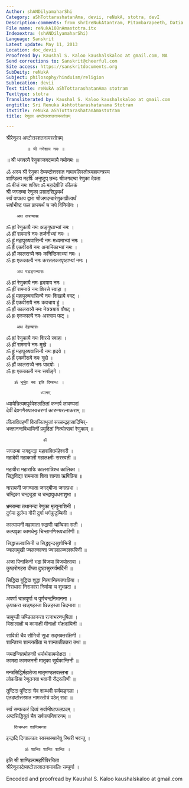 ```yaml
---
Author: shANDilyamaharShi
Category: aShTottarashatanAma, devii, reNukA, stotra, devI
Description-comments: from shrIreNukAtantram, Pitambarapeeth, Datia
File name: reNukA108nAmastotra.itx
Indexextra: (shANDilyamaharShi)
Language: Sanskrit
Latest update: May 11, 2013
Location: doc_devii
Proofread by: Kaushal S. Kaloo kaushalskaloo at gmail.com, NA
Send corrections to: Sanskrit@cheerful.com
Site access: https://sanskritdocuments.org
SubDeity: reNukA
Subject: philosophy/hinduism/religion
Sublocation: devii
Text title: reNukA aShTottarashatanAma stotram
Texttype: stotra
Transliterated by: Kaushal S. Kaloo kaushalskaloo at gmail.com
engtitle: Sri Renuka Ashtottarashatanama Stotram
itxtitle: reNukA aShTottarashatanAmastotram
title: रेणुका अष्टोत्तरशतनामस्तोत्रम्

---
```

  
 श्रीरेणुका अष्टोत्तरशतनामस्तोत्रम्   
  
            ॥ श्री गणेशाय नमः ॥  
  
॥ श्री भगवत्यै रेणुकाजगदम्बायै नमोनमः ॥  
  
ॐ अस्य श्री रेणुका देव्यष्टोत्तरशत नामावलिस्तोत्रमहामन्त्रस्य  
शाण्डिल्य महर्षिः अनुष्टुप् छन्दः श्रीजगदम्बा रेणुका देवता  
ॐ बीजं नमः शक्तिः   ॐ महादेवीति कीलकं  
श्री जगदम्बा रेणुका प्रसादसिद्ध्यर्थं  
सर्वं पापक्षय द्वारा श्रीजगदम्बारेणुकाप्रीत्यर्थं  
सर्वाभीष्ट फल प्राप्त्यर्थं च जपे विनियोगः ।  
  
        अथ करन्यासः   
ॐ ह्रां रेणुकायै नमः     अङ्गुष्ठाभ्यां नमः ।  
ॐ ह्रीं राममात्रे नमः     तर्जनीभ्यां नमः ।  
ॐ ह्रूं महापुरुषवासिन्यै नमः    मध्यमाभ्यां नमः ।  
ॐ ह्रैं एकवीरायै नमः          अनामिकाभ्यां नमः ।  
ॐ ह्रौं कालरात्र्यै नमः      कनिष्ठिकाभ्यां नमः ।  
ॐ ह्रः एककाल्यै नमः     करतलकरपृष्ठाभ्यां नमः ।  
  
        अथ षडङ्गन्यासः   
ॐ ह्रां रेणुकायै नमः           हृदयाय नमः ।  
ॐ ह्रीं राममात्रे नमः           शिरसे स्वाहा ।  
ॐ ह्रूं महापुरुषवासिन्यै नमः  शिखायै वषट् ।  
ॐ ह्रैं एकवीरायै नमः         कवचाय हुं ।  
ॐ ह्रौं कालरात्र्यै नमः        नेत्रत्रयाय वौषट् ।  
ॐ ह्रः एककाल्यै नमः           अस्त्राय फट् ।  
  
        अथ देहन्यासः   
ॐ ह्रां रेणुकायै नमः           शिरसे स्वाहा ।  
ॐ ह्रीं राममात्रे नमः           मुखे ।  
ॐ ह्रूं महापुरुषवासिन्यै नमः  हृदये ।  
ॐ ह्रैं एकवीरायै नमः         गुह्ये ।  
ॐ ह्रौं कालरात्र्यै नमः        पादयोः ।  
ॐ ह्रः एककाल्यै नमः           सर्वाङ्गे ।  
  
       ॐ भूर्भुवः स्वः इति दिग्बन्धः ।  
  
                 ध्यानम्   
   ध्यायेन्नित्यमपूर्ववेशललितां कन्दर्प लावण्यदां  
   देवीं देवगणैरुपास्यचरणां कारुण्यरत्नाकराम् ॥  
  
   लीलाविग्रहणीं विराजितभुजां सच्चन्द्रहासादिभिर्-  
   भक्तानन्दविधायिनीं प्रमुदितां नित्योत्सवां रेणुकाम् ॥  
  
                  ॐ   
   जगदम्बा जगद्वन्द्या महाशक्तिर्महेश्वरी ।  
   महादेवी महाकाली महालक्ष्मीः सरस्वती ॥  
  
   महावीरा महारात्रिः कालरात्रिश्च कालिका ।  
   सिद्धविद्या राममाता शिवा शान्ता ऋषिप्रिया ॥  
  
   नारायणी जगन्माता जगद्बीजा जगत्प्रभा ।  
   चन्द्रिका चन्द्रचूडा च चन्द्रायुधधराशुभा ॥  
  
   भ्रमराम्बा तथानन्दा रेणुका मृत्युनाशिनी ।  
   दुर्गमा दुर्लभा गौरी दुर्गा भर्गकुटुम्बिनी ॥  
  
   कात्यायनी महामाता रुद्राणी चाम्बिका सती ।  
   कल्पवृक्षा कामधेनुः चिन्तामणिरूपधारिणी ॥  
  
   सिद्धाचलवासिनी च सिद्धवृन्दसुशोभिनी ।  
   ज्वालामुखी ज्वलत्कान्ता ज्वालाप्रज्वलरूपिणी ॥  
  
   अजा पिनाकिनी भद्रा विजया विजयोत्सवा ।  
   कुष्ठरोगहरा दीप्ता दुष्टासुरगर्वमर्दिनी ॥  
  
   सिद्धिदा बुद्धिदा शुद्धा नित्यानित्यतपःप्रिया ।  
   निराधारा निराकारा निर्माया च शुभप्रदा ॥  
  
   अपर्णा चान्नपूर्णा च पूर्णचन्द्रनिभानना ।  
   कृपाकरा खड्गहस्ता  छिन्नहस्ता चिदम्बरा ॥  
  
   चामुण्डी चण्डिकानन्ता रत्नाभरणभूषिता ।  
   विशालाक्षी च कामाक्षी मीनाक्षी मोक्षदायिनी ॥  
  
   सावित्री चैव सौमित्री सुधा सद्भक्तरक्षिणी ।  
   शान्तिश्च शान्त्यतीता च शान्तातीततरा तथा ॥  
  
   जमदग्नितमोहन्त्री धर्मार्थकाममोक्षदा ।  
   कामदा कामजननी मातृका सूर्यकान्तिनी ॥  
  
   मन्त्रसिद्धिर्महातेजा मातृमण्डलवल्लभा ।  
   लोकप्रिया रेणुतनया भवानी रौद्ररूपिणी ॥  
  
   तुष्टिदा पुष्टिदा चैव शाम्भवी सर्वमङ्गला ।  
   एतदष्टोत्तरशत नामस्तोत्रं पठेत् सदा ॥  
  
   सर्वं सम्पत्करं दिव्यं सर्वाभीष्टफलप्रदम् ।  
   अष्टसिद्धियुतं चैव सर्वपापनिवारणम् ॥  
  
       दिग्बन्धन शान्तिमन्त्राः   
   इन्द्रादि दिग्पालकाः स्वस्थस्थानेषु स्थिरी भवन्तु ।  
  
           ॐ शान्तिः शान्तिः शान्तिः ।  
  
इति श्री शाण्डिल्यमहर्षिविरचिता  
श्रीरेणुकादेव्यष्टोत्तरशतनामावलिः सम्पूर्णा ।  
  
Encoded and proofread by Kaushal S. Kaloo   kaushalskaloo at gmail.com  
  
